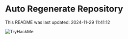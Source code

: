 # Auto Regenerate Repository

This README was last updated: 2024-11-29 11:41:12

 ![TryHackMe](https://tryhackme.com/badge/533634)